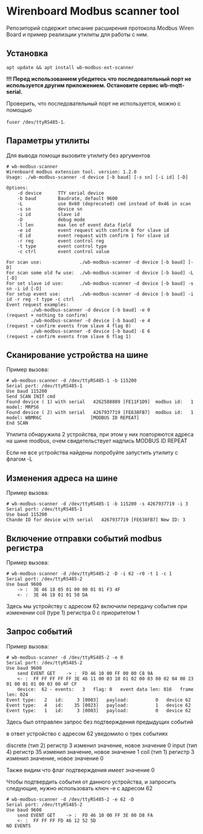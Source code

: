 # Wirenboard Modbus scanner tool

Репозиторий содержит описание расширения протокола Modbus Wiren Board и пример реализции утилиты для работы с ним.

## Установка

`apt update && apt install wb-modbus-ext-scanner`

**!!! Перед использованием убедитесь что последовательный порт не используется другим приложением. Остановите сервис wb-mqtt-serial.**

Проверить, что последовательный порт не используется, можно с помощью

`fuser /dev/ttyRS485-1`.

## Параметры утилиты

Для вывода помощи вызовите утилиту без аргументов

```
# wb-modbus-scanner
Wirenboard modbus extension tool. version: 1.2.0
Usage: ./wb-modbus-scanner -d device [-b baud] [-s sn] [-i id] [-D]

Options:
    -d device      TTY serial device
    -b baud        Baudrate, default 9600
    -L             use 0x60 (deprecated) cmd instead of 0x46 in scan
    -s sn          device sn
    -i id          slave id
    -D             debug mode
    -l len         max len of event data field
    -e id          event request with confirm 0 for slave id
    -E id          event request with confirm 1 for slave id
    -r reg         event control reg
    -t type        event control type
    -c ctrl        event control value

For scan use:              ./wb-modbus-scanner -d device [-b baud] [-D]
For scan some old fw use:  ./wb-modbus-scanner -d device [-b baud] -L [-D]
For set slave id use:      ./wb-modbus-scanner -d device [-b baud] -s sn -i id [-D]
For setup event use:       ./wb-modbus-scanner -d device [-b baud] -i id -r reg -t type -c ctrl
Event request examples:
         ./wb-modbus-scanner -d device [-b baud] -e 0               (request + nothing to confirm)
         ./wb-modbus-scanner -d device [-b baud] -e 4               (request + confirm events from slave 4 flag 0)
         ./wb-modbus-scanner -d device [-b baud] -E 6               (request + confirm events from slave 6 flag 1)
```

## Сканирование устройства на шине

Пример вызова:

```
# wb-modbus-scanner -d /dev/ttyRS485-1 -b 115200
Serial port: /dev/ttyRS485-1
Use baud 115200
Send SCAN INIT cmd
Found device ( 1) with serial   4262588889 [FE11F1D9]  modbus id:   1  model: MRPS6
Found device ( 2) with serial   4267937719 [FE638FB7]  modbus id:   1  model: WBMR6C                  [MODBUS ID REPEAT]
End SCAN
```

Утилита обнаружила 2 устройства, при этом у них повторяются адреса на шине modbus, очем свидетельствует надпись MODBUS ID REPEAT

Если не все устройства найдены попробуйте запустить утилиту с флагом -L

## Изменения адреса на шине

Пример вызова:

```
# wb-modbus-scanner -d /dev/ttyRS485-1 -b 115200 -s 4267937719 -i 3
Serial port: /dev/ttyRS485-1
Use baud 115200
Chande ID for device with serial   4267937719 [FE638FB7] New ID: 3
```

## Включение отправки событий modbus регистра

Пример вызова:

```
# wb-modbus-scanner -d /dev/ttyRS485-2 -D -i 62 -r0 -t 1 -c 1
Serial port: /dev/ttyRS485-2
Use baud 9600
    -> :  3E 46 18 05 01 00 00 01 01 F3 4F
    <- :  3E 46 18 01 01 58 DA

```

Здесь мы устройству с адресом 62 включили передачу события при изменении coil (type 1) регистра 0 с приоритетом 1

## Запрос событий

Пример вызова:

```
# wb-modbus-scanner -d /dev/ttyRS485-2 -e 0
Serial port: /dev/ttyRS485-2
Use baud 9600
    send EVENT GET    -> :  FD 46 10 00 FF 00 00 C8 9A
    <- :  FF FF FF FF FF 3E 46 11 00 03 10 01 02 00 03 00 02 04 00 23 01 00 01 01 00 03 00 4F CF
    device:  62 - events:   3   flag: 0   event data len: 016   frame len: 024
Event type:   2   id:     3 [0003]   payload:          0   device 62
Event type:   4   id:    35 [0023]   payload:          1   device 62
Event type:   1   id:     3 [0003]   payload:          0   device 62
```

Здесь был отправлен запрос без подтверждения предыдущих событий

в ответ устройство с адресом 62 уведомило о трех событиях

discrete (тип 2) регистр 3 изменил значение, новое значение 0
input (тип 4) регистр 35 изменил значение, новое значение 1
coil (тип 1) регистр 3 изменил значение, новое значение 0

Также видим что флаг подтверждения имеет значение 0

Чтобы подтвердить события от данного устройства, и запросить следующие, нужно использовать ключ -e c адресом 62

```
# wb-modbus-scanner -d /dev/ttyRS485-2 -e 62 -D
Serial port: /dev/ttyRS485-2
Use baud 9600
    send EVENT GET    -> :  FD 46 10 00 FF 3E 00 D8 FA
    <- :  FF FF FF FD 46 12 52 5D
NO EVENTS
```
